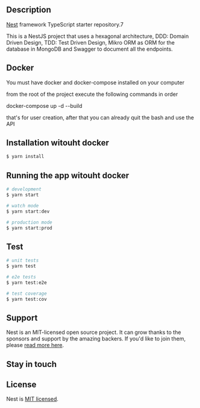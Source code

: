 ## Description

[Nest](https://github.com/nestjs/nest) framework TypeScript starter repository.7

This is a NestJS project that uses a hexagonal architecture, DDD: Domain Driven Design, TDD: Test Driven Design, Mikro ORM as ORM for the database in MongoDB and Swagger to document all the endpoints.

## Docker

You must have docker and docker-compose installed on your computer

from the root of the project execute the following commands in order

docker-compose up -d --build

that's for user creation, after that you can already quit the bash and use the API

## Installation witouht docker

```bash
$ yarn install
```

## Running the app witouht docker

```bash
# development
$ yarn start

# watch mode
$ yarn start:dev

# production mode
$ yarn start:prod
```

## Test

```bash
# unit tests
$ yarn test

# e2e tests
$ yarn test:e2e

# test coverage
$ yarn test:cov
```

## Support

Nest is an MIT-licensed open source project. It can grow thanks to the sponsors and support by the amazing backers. If you'd like to join them, please [read more here](https://docs.nestjs.com/support).

## Stay in touch


## License

Nest is [MIT licensed](LICENSE).
